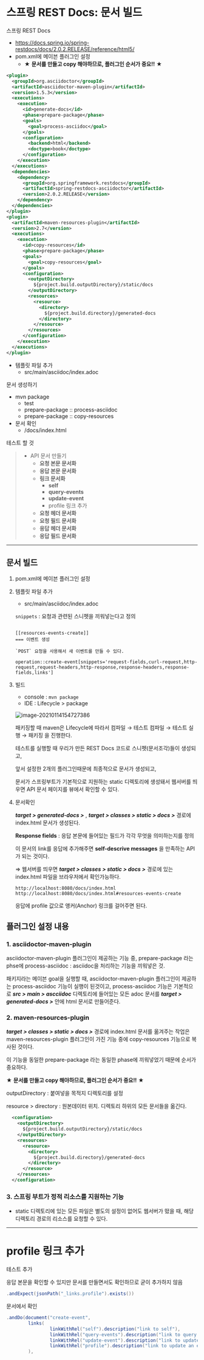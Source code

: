 # 스프링 REST Docs: 문서 빌드

스프링 REST Docs

* https://docs.spring.io/spring-restdocs/docs/2.0.2.RELEASE/reference/html5/
* pom.xml에 메이븐 플러그인 설정
  * ★ **문서를 만들고 copy 해야하므로, 플러그인 순서가 중요!!** ★ 

```xml
<plugin>
  <groupId>org.asciidoctor</groupId>
  <artifactId>asciidoctor-maven-plugin</artifactId>
  <version>1.5.3</version>
  <executions>
    <execution>
      <id>generate-docs</id>
      <phase>prepare-package</phase>
      <goals>
        <goal>process-asciidoc</goal>
      </goals>
      <configuration>
        <backend>html</backend>
        <doctype>book</doctype>
      </configuration>
    </execution>
  </executions>
  <dependencies>
    <dependency>
      <groupId>org.springframework.restdocs</groupId>
      <artifactId>spring-restdocs-asciidoctor</artifactId>
      <version>2.0.2.RELEASE</version>
    </dependency>
  </dependencies>
</plugin>
<plugin>
  <artifactId>maven-resources-plugin</artifactId>
  <version>2.7</version>
  <executions>
    <execution>
      <id>copy-resources</id>
      <phase>prepare-package</phase>
      <goals>
        <goal>copy-resources</goal>
      </goals>
      <configuration>
        <outputDirectory>
          ${project.build.outputDirectory}/static/docs
        </outputDirectory>
        <resources>
          <resource>
            <directory>
              ${project.build.directory}/generated-docs
            </directory>
          </resource>
        </resources>
      </configuration>
    </execution>
  </executions>
</plugin>
```

* 템플릿 파일 추가
  * src/main/asciidoc/index.adoc

문서 생성하기

* mvn package
  * test
  * prepare-package :: process-asciidoc
  * prepare-package :: copy-resources
* 문서 확인
  * /docs/index.html

테스트 할 것

> * API 문서 만들기
>   * **요청 본문 문서화**
>   * **응답 본문 문서화**
>   * **링크 문서화**
>     * **self**
>     * **query-events**
>     * **update-event**
>     * profile 링크 추가
>   * **요청 헤더 문서화**
>   * **요청 필드 문서화**
>   * **응답 헤더 문서화**
>   * **응답 필드 문서화**

---

## 문서 빌드

1. pom.xml에 메이븐 플러그인 설정

2. 템플릿 파일 추가

   * src/main/asciidoc/index.adoc

   `snippets` : 요청과 관련된 스니펫을 끼워넣는다고 정의

   ```adoc
   
   [[resources-events-create]]
   === 이벤트 생성
   
   `POST` 요청을 사용해서 새 이벤트를 만들 수 있다.
   
   operation::create-event[snippets='request-fields,curl-request,http-request,request-headers,http-response,response-headers,response-fields,links']
   
   ```

3. 빌드

   * console : `mvn package`
   * IDE : Lifecycle > package

   ![image-20210114154727386](images/image-20210114154727386.png)

   패키징할 때 maven은 Lifecycle에 따라서 컴파일 → 테스트 컴파일 → 테스트 실행 → 패키징 을 진행한다.

   테스트를 실행할 때 우리가 만든 REST Docs 코드로 스니펫(문서조각)들이 생성되고,

   앞서 설정한 2개의 플러그인때문에 최종적으로 문서가 생성되고,

   문서가 스프링부트가 기본적으로 지원하는 static 디렉토리에 생성돼서 웹서버를 띄우면 API 문서 페이지를 뷰에서 확인할 수 있다.

4. 문서확인

   ***target > generated-docs >*** , ***target > classes > static > docs >*** 경로에 index.html 문서가 생성된다.

   **Response fields** : 응답 본문에 들어있는 필드가 각각 무엇을 의미하는지를 정의

   이 문서의 link를 응답에 추가해주면 **self-descrive messages** 을 만족하는 API가 되는 것이다.

   ⇒ 웹서버를 띄우면 ***target > classes > static > docs >*** 경로에 있는 index.html 파일을 브라우저에서 확인가능하다.

   ``` 
   http://localhost:8080/docs/index.html
   http://localhost:8080/docs/index.html#resources-events-create
   ```

   응답에 profile 값으로 앵커(Anchor) 링크를 걸어주면 된다.



## 플러그인 설정 내용

### 1. asciidoctor-maven-plugin

asciidoctor-maven-plugin 플러그인이 제공하는 기능 중, prepare-package 라는 phse에 process-asciidoc : asciidoc을 처리하는 기능을 끼워넣은 것.

패키지라는 메이븐 goal을 실행할 때, asciidoctor-maven-plugin 플러그인이 제공하는 process-asciidoc 기능이 실행이 된것이고, process-asciidoc 기능은 기본적으로 ***src > main > ascciidoc*** 디렉토리에 들어있는 모든 adoc 문서를 ***target > generated-docs >*** 안에 html 문서로 만들어준다.



### 2. maven-resources-plugin

***target > classes > static > docs >*** 경로에 index.html 문서를 옮겨주는 작업은 maven-resources-plugin 플러그인이 가진 기능 중에 copy-resources 기능으로 복사된 것이다.

이 기능을 동일한 prepare-package 라는 동일한 phase에 끼워넣었기 때문에 순서가 중요하다.

★ **문서를 만들고 copy 해야하므로, 플러그인 순서가 중요!!** ★ 

outputDirectory : 붙여넣을 목적지 디렉토리를 설정

resource > directory : 원본데이터 위치. 디렉토리 하위의 모든 문서들을 옮긴다.

```xml
  <configuration>
    <outputDirectory>
      ${project.build.outputDirectory}/static/docs
    </outputDirectory>
    <resources>
      <resource>
        <directory>
          ${project.build.directory}/generated-docs
        </directory>
      </resource>
    </resources>
  </configuration>
```


### 3. 스프링 부트가 정적 리소스를 지원하는 기능

* static 디렉토리에 있는 모든 파일은 별도의 설정이 없어도 웹서버가 떴을 때, 해당 디렉토리 경로의 리소스를 요청할 수 있다.



---

# profile 링크 추가

테스트 추가

응답 본문을 확인할 수 있지만 문서를 만들면서도 확인하므로 굳이 추가하지 않음

```java
.andExpect(jsonPath("_links.profile").exists())
```

문서에서 확인

```java
.andDo(document("create-event",
        links(
                linkWithRel("self").description("link to self"),
                linkWithRel("query-events").description("link to query events"),
                linkWithRel("update-event").description("link to update an existing"),
                linkWithRel("profile").description("link to update an existing event") // 추가
        ),
```









